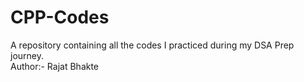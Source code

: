 # CPP-Codes
A repository containing all the codes I practiced during my DSA Prep journey. 
<br>
Author:- Rajat Bhakte
